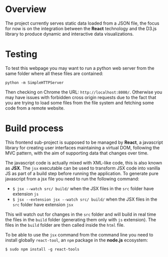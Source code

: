 # Overview

The project currently serves static data loaded from a JSON file, the focus for now is on the integration between the __React__ technology and the D3.js library to produce dynamic and interactive data visualizations.


# Testing

To test this webpage you may want to run a python web server from the same folder where all these files are contained:
```
python -m SimpleHTTPServer 
```
Then checking on Chrome the URL: `http://localhost:8000/`.
Otherwise you may have issues with forbidden cross origin requests due to the fact that you are trying to load some files from the file system and fetching some code from a remote website.


# Build process

This frontend sub-project is supposed to be managed by __React__, a javascript library for creating user interfaces maintaining a virtual DOM, following the MVC pattern, with the aim of supporting data that changes over time.

The javascript code is actually mixed with XML-like code, this is also known as __JSX__. The `jsx` executable can be used to transform JSX code into vanilla JS as part of a build step before running the application. To generate pure javascript from a jsx file you need to run the following command:

- `$ jsx --watch src/ build/` when the JSX files in the `src` folder have extension `js`
- `$ jsx --extension jsx --watch src/ build/` when the JSX files in the `src` folder have extension `jsx`

This will watch out for changes in the `src` folder and will build in real time the files in the `build` folder (generating them only with `js` extension). The files in the `build` folder are then called inside the `html` file.

To be able to use the `jsx` command from the command line you need to install globally `react-tool`, an `npm` package in the __node.js__ ecosystem:
```
$ sudo npm install -g react-tools
```
